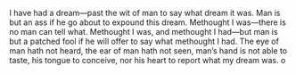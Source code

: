I have had a dream—past the wit of man to say what dream it was. Man is but an ass if he go 
about to expound this dream. Methought I was—there is no man can tell what. Methought I was, and 
methought I had—but man is but a patched fool if he will offer to say what methought I had. The 
eye of man hath not heard, the ear of man hath not seen, man’s hand is not able to taste, his 
tongue to conceive, nor his heart to report what my dream was.
o
